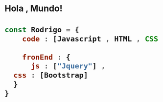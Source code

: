 <h1>Hola , Mundo!<h1>
  
  ```js 
  const Rodrigo = {
      code : [Javascript , HTML , CSS] ,
      
      fronEnd : {
        js : ["Jquery"] ,   
	css : [Bootstrap]
	}
  }
